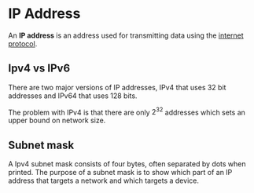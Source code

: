 # IP Address

An **IP address** is an address used for transmitting data using the
[internet protocol](./protocols/ip).

## Ipv4 vs IPv6

There are two major versions of IP addresses, IPv4 that uses 32 bit addresses
and IPv64 that uses 128 bits.

The problem with IPv4 is that there are only $2^32$ addresses which sets an
upper bound on network size.

## Subnet mask

A Ipv4 subnet mask consists of four bytes, often separated by dots when printed.
The purpose of a subnet mask is to show which part of an IP address that targets
a network and which targets a device.
